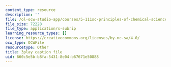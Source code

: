 ```yaml
---
content_type: resource
description: ''
file: /ol-ocw-studio-app/courses/5-111sc-principles-of-chemical-science-fall-2014/660c5e5bb8fa54318e04b67671e50888_pJdUR2uak2s.vtt
file_size: 72228
file_type: application/x-subrip
learning_resource_types: []
license: https://creativecommons.org/licenses/by-nc-sa/4.0/
ocw_type: OCWFile
resourcetype: Other
title: 3play caption file
uid: 660c5e5b-b8fa-5431-8e04-b67671e50888
---
```

